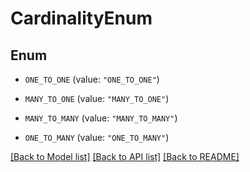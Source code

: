 # CardinalityEnum

## Enum


* `ONE_TO_ONE` (value: `"ONE_TO_ONE"`)

* `MANY_TO_ONE` (value: `"MANY_TO_ONE"`)

* `MANY_TO_MANY` (value: `"MANY_TO_MANY"`)

* `ONE_TO_MANY` (value: `"ONE_TO_MANY"`)


[[Back to Model list]](../README.md#documentation-for-models) [[Back to API list]](../README.md#documentation-for-api-endpoints) [[Back to README]](../README.md)


